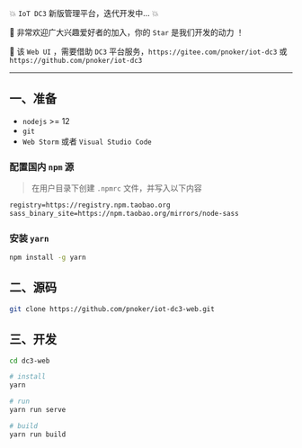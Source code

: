 :boom: `IoT DC3` 新版管理平台，迭代开发中... :boom:

:rocket: 非常欢迎广大兴趣爱好者的加入，你的  `Star` 是我们开发的动力 ！

 :seedling: 该 `Web UI` ，需要借助 `DC3` 平台服务，`https://gitee.com/pnoker/iot-dc3` 或 `https://github.com/pnoker/iot-dc3`

------



## 一、准备

- `nodejs` >= 12
- `git`
- `Web Storm`  或者  `Visual Studio Code`



### 配置国内 `npm` 源

> 在用户目录下创建 `.npmrc` 文件，并写入以下内容

```txt
registry=https://registry.npm.taobao.org
sass_binary_site=https://npm.taobao.org/mirrors/node-sass
```



### 安装 `yarn`


```bash
npm install -g yarn
```



## 二、源码

```bash
git clone https://github.com/pnoker/iot-dc3-web.git
```



## 三、开发

  ```bash
  cd dc3-web
  
  # install
  yarn
  
  # run
  yarn run serve
  
  # build 
  yarn run build
  ```

